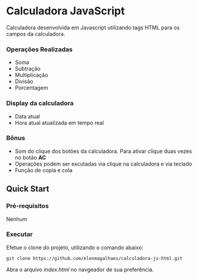 # Calculadora JavaScript

Calculadora desenvolvida em Javascript utilizando tags HTML para os campos da calculadora.

### Operações Realizadas

- Soma
- Subtração
- Multiplicação
- Divisão
- Porcentagem

### Display da calculadora

- Data atual
- Hora atual atualizada em tempo real

### Bônus

- Som do clique dos botões da calculadora. Para ativar clique duas vezes no botão **AC**
- Operações podem ser excutadas via clique na calculadora e via teclado
- Função de copia e cola

## Quick Start

### Pré-requisitos

Nenhum

### Executar

Efetue o clone do projeto, utilizando o comando abaixo:

```
git clone https://github.com/elenmagalhaes/calculadora-js-html.git
```

Abra o arquivo *index.html* no navgeador de sua preferência.
